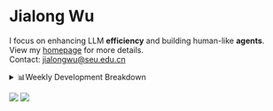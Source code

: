 #  Jialong Wu

I focus on enhancing LLM **efficiency** and building human-like **agents**.<br>
View my [homepage](https://callanwu.github.io/) for more details. <br>
Contact: jialongwu@seu.edu.cn

<details><summary>📊Weekly Development Breakdown</summary>

<!--START_SECTION:waka-->

```txt
From: 04 March 2025 - To: 11 March 2025

Total Time: 19 hrs 28 mins

Python       14 hrs 53 mins  ███████████████████░░░░░░   76.46 %
JSON         2 hrs 23 mins   ███░░░░░░░░░░░░░░░░░░░░░░   12.27 %
Other        1 hr 10 mins    █▓░░░░░░░░░░░░░░░░░░░░░░░   06.02 %
Bash         37 mins         ▓░░░░░░░░░░░░░░░░░░░░░░░░   03.19 %
Text         21 mins         ▒░░░░░░░░░░░░░░░░░░░░░░░░   01.84 %
```

<!--END_SECTION:waka-->

[![wakatime](https://wakatime.com/badge/user/c6720b29-9431-4a60-bc9d-e1fb2b6bd65f.svg)](https://wakatime.com/@c6720b29-9431-4a60-bc9d-e1fb2b6bd65f)
</details>

[![](https://img.shields.io/badge/Google%20Scholar-4385FE.svg?&color=d6d6d6&style=flat-square&logo=google-scholar)](https://scholar.google.com/citations?user=6eg2m4YAAAAJ)
![](https://komarev.com/ghpvc/?username=callanwu)
